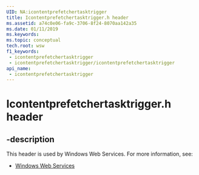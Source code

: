 ```yaml
---
UID: NA:icontentprefetchertasktrigger
title: Icontentprefetchertasktrigger.h header
ms.assetid: a74c0e06-fa9c-3706-8f24-8070aa142a35
ms.date: 01/11/2019
ms.keywords: 
ms.topic: conceptual
tech.root: wsw
f1_keywords:
 - icontentprefetchertasktrigger
 - icontentprefetchertasktrigger/icontentprefetchertasktrigger
api_name:
 - icontentprefetchertasktrigger
---
```


# Icontentprefetchertasktrigger.h header


## -description

This header is used by Windows Web Services. For more information, see:

- [Windows Web Services](../_wsw/index.md)

